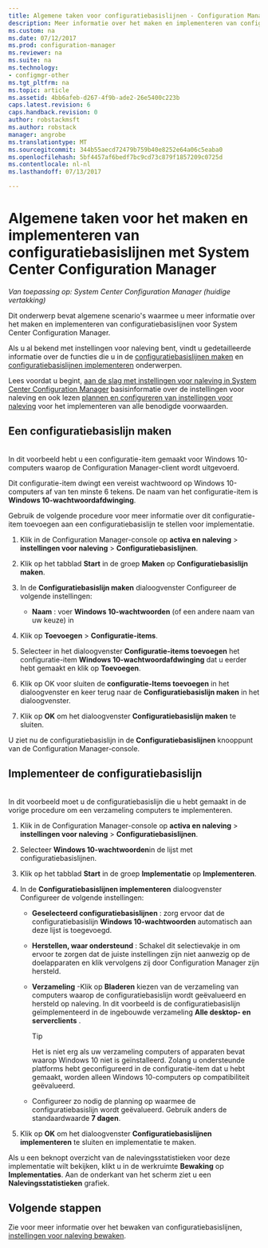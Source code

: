 ```yaml
---
title: Algemene taken voor configuratiebasislijnen - Configuration Manager | Microsoft Docs
description: Meer informatie over het maken en implementeren van configuratiebasislijnen voor System Center Configuration Manager.
ms.custom: na
ms.date: 07/12/2017
ms.prod: configuration-manager
ms.reviewer: na
ms.suite: na
ms.technology:
- configmgr-other
ms.tgt_pltfrm: na
ms.topic: article
ms.assetid: 4bb6afeb-d267-4f9b-ade2-26e5400c223b
caps.latest.revision: 6
caps.handback.revision: 0
author: robstackmsft
ms.author: robstack
manager: angrobe
ms.translationtype: MT
ms.sourcegitcommit: 344b55aecd72479b759b40e8252e64a06c5eaba0
ms.openlocfilehash: 5bf4457af6bedf7bc9cd73c879f1857209c0725d
ms.contentlocale: nl-nl
ms.lasthandoff: 07/13/2017

---
```

# Algemene taken voor het maken en implementeren van configuratiebasislijnen met System Center Configuration Manager
<a id="common-tasks-for-creating-and-deploying-configuration-baselines-with-system-center-configuration-manager" class="xliff"></a>

*Van toepassing op: System Center Configuration Manager (huidige vertakking)*

Dit onderwerp bevat algemene scenario's waarmee u meer informatie over het maken en implementeren van configuratiebasislijnen voor System Center Configuration Manager.  

 Als u al bekend met instellingen voor naleving bent, vindt u gedetailleerde informatie over de functies die u in de [configuratiebasislijnen maken](../../compliance/deploy-use/create-configuration-baselines.md) en [configuratiebasislijnen implementeren](../../compliance/deploy-use/deploy-configuration-baselines.md) onderwerpen.  

 Lees voordat u begint, [aan de slag met instellingen voor naleving in System Center Configuration Manager](../../compliance/get-started/get-started-with-compliance-settings.md) basisinformatie over de instellingen voor naleving en ook lezen [plannen en configureren van instellingen voor naleving](../../compliance/plan-design/plan-for-and-configure-compliance-settings.md) voor het implementeren van alle benodigde voorwaarden.  

## Een configuratiebasislijn maken
<a id="create-a-configuration-baseline" class="xliff"></a>  
 In dit voorbeeld hebt u een configuratie-item gemaakt voor Windows 10-computers waarop de Configuration Manager-client wordt uitgevoerd.  

 Dit configuratie-item dwingt een vereist wachtwoord op Windows 10-computers af van ten minste 6 tekens. De naam van het configuratie-item is **Windows 10-wachtwoordafdwinging**.  

Gebruik de volgende procedure voor meer informatie over dit configuratie-item toevoegen aan een configuratiebasislijn te stellen voor implementatie.  

1.  Klik in de Configuration Manager-console op **activa en naleving** > **instellingen voor naleving** > **Configuratiebasislijnen**.  

3.  Klik op het tabblad **Start** in de groep **Maken** op **Configuratiebasislijn maken**.  

4.  In de **Configuratiebasislijn maken** dialoogvenster Configureer de volgende instellingen:  

    -   **Naam** : voer **Windows 10-wachtwoorden** (of een andere naam van uw keuze) in  

5.  Klik op **Toevoegen** > **Configuratie-items**.  

6.  Selecteer in het dialoogvenster **Configuratie-items toevoegen** het configuratie-item **Windows 10-wachtwoordafdwinging** dat u eerder hebt gemaakt en klik op **Toevoegen**.  

7.  Klik op OK voor sluiten de **configuratie-Items toevoegen** in het dialoogvenster en keer terug naar de **Configuratiebasislijn maken** in het dialoogvenster.

8.  Klik op **OK** om het dialoogvenster **Configuratiebasislijn maken** te sluiten.  

 U ziet nu de configuratiebasislijn in de **Configuratiebasislijnen** knooppunt van de Configuration Manager-console.  

## Implementeer de configuratiebasislijn
<a id="deploy-the-configuration-baseline" class="xliff"></a>  
 In dit voorbeeld moet u de configuratiebasislijn die u hebt gemaakt in de vorige procedure om een verzameling computers te implementeren.  

1.  Klik in de Configuration Manager-console op **activa en naleving** > **instellingen voor naleving** > **Configuratiebasislijnen**.  

3.  Selecteer **Windows 10-wachtwoorden**in de lijst met configuratiebasislijnen.  

4.  Klik op het tabblad **Start** in de groep **Implementatie** op **Implementeren**.  

5.  In de **Configuratiebasislijnen implementeren** dialoogvenster Configureer de volgende instellingen:  

    -   **Geselecteerd configuratiebasislijnen** : zorg ervoor dat de configuratiebasislijn **Windows 10-wachtwoorden** automatisch aan deze lijst is toegevoegd.  

    -   **Herstellen, waar ondersteund** : Schakel dit selectievakje in om ervoor te zorgen dat de juiste instellingen zijn niet aanwezig op de doelapparaten en klik vervolgens zij door Configuration Manager zijn hersteld.  

    -   **Verzameling** -Klik op **Bladeren** kiezen van de verzameling van computers waarop de configuratiebasislijn wordt geëvalueerd en hersteld op naleving. In dit voorbeeld is de configuratiebasislijn geïmplementeerd in de ingebouwde verzameling **Alle desktop- en serverclients** .  

        > [!TIP]  
        >  Het is niet erg als uw verzameling computers of apparaten bevat waarop Windows 10 niet is geïnstalleerd. Zolang u ondersteunde platforms hebt geconfigureerd in de configuratie-item dat u hebt gemaakt, worden alleen Windows 10-computers op compatibiliteit geëvalueerd.  

    -   Configureer zo nodig de planning op waarmee de configuratiebasislijn wordt geëvalueerd. Gebruik anders de standaardwaarde **7 dagen**.  

7.  Klik op **OK** om het dialoogvenster **Configuratiebasislijnen implementeren** te sluiten en implementatie te maken.  

 Als u een beknopt overzicht van de nalevingsstatistieken voor deze implementatie wilt bekijken, klikt u in de werkruimte **Bewaking** op **Implementaties**. Aan de onderkant van het scherm ziet u een **Nalevingsstatistieken** grafiek.  

## Volgende stappen
<a id="next-steps" class="xliff"></a> 

Zie voor meer informatie over het bewaken van configuratiebasislijnen, [instellingen voor naleving bewaken](../../compliance/deploy-use/monitor-compliance-settings.md).  

